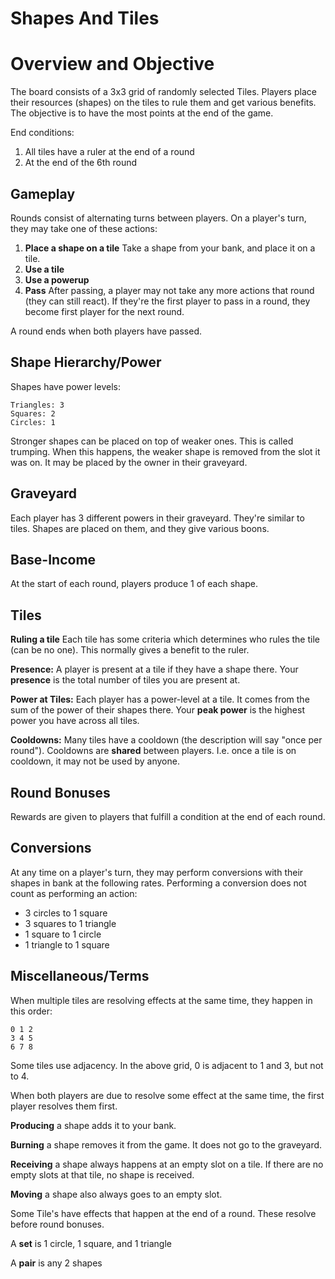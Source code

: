 # Shapes And Tiles

# Overview and Objective
The board consists of a 3x3 grid of randomly selected Tiles. Players place their resources (shapes) on the tiles to rule them and get various benefits. The objective is to have the most points at the end of the game.

End conditions:
1. All tiles have a ruler at the end of a round
2. At the end of the 6th round

## Gameplay

Rounds consist of alternating turns between players. On a player's turn, they may take one of these actions:

1. **Place a shape on a tile** Take a shape from your bank, and place it on a tile.
2. **Use a tile** 
3. **Use a powerup**
4. **Pass** After passing, a player may not take any more actions that round (they can still react). If they're the first player to pass in a round, they become first player for the next round.

A round ends when both players have passed. 

## Shape Hierarchy/Power

Shapes have power levels:

```
Triangles: 3
Squares: 2
Circles: 1
```

Stronger shapes can be placed on top of weaker ones. This is called trumping. When this happens, the weaker shape is removed from the slot it was on. It may be placed by the owner in their graveyard.

## Graveyard
Each player has 3 different powers in their graveyard. They're similar to tiles. Shapes are placed on them, and they give various boons.

## Base-Income
At the start of each round, players produce 1 of each shape.

## Tiles

**Ruling a tile** Each tile has some criteria which determines who rules the tile (can be no one). This normally gives a benefit to the ruler. 

**Presence:** A player is present at a tile if they have a shape there. Your **presence** is the total number of tiles you are present at.

**Power at Tiles:** Each player has a power-level at a tile. It comes from the sum of the power of their shapes there. Your **peak power** is the highest power you have across all tiles.

**Cooldowns:** Many tiles have a cooldown (the description will say "once per round"). Cooldowns are __shared__ between players. I.e. once a tile is on cooldown, it may not be used by anyone.

## Round Bonuses
Rewards are given to players that fulfill a condition at the end of each round.

## Conversions
At any time on a player's turn, they may perform conversions with their shapes in bank at the following rates. Performing a conversion does not count as performing an action:

- 3 circles to 1 square
- 3 squares to 1 triangle
- 1 square to 1 circle
- 1 triangle to 1 square

## Miscellaneous/Terms

When multiple tiles are resolving effects at the same time, they happen in this order:

```
0 1 2 
3 4 5 
6 7 8
```
Some tiles use adjacency. In the above grid, 0 is adjacent to 1 and 3, but not to 4. 

When both players are due to resolve some effect at the same time, the first player resolves them first. 

__Producing__ a shape adds it to your bank.

__Burning__ a shape removes it from the game. It does not go to the graveyard.

__Receiving__ a shape always happens at an empty slot on a tile. If there are no empty slots at that tile, no shape is received. 

__Moving__ a shape also always goes to an empty slot.

Some Tile's have effects that happen at the end of a round. These resolve before round bonuses.

A **set** is 1 circle, 1 square, and 1 triangle

A **pair** is any 2 shapes
